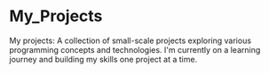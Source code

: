 # My_Projects
My projects: A collection of small-scale projects exploring various programming concepts and technologies. I'm currently on a learning journey and building my skills one project at a time.
